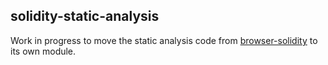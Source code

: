 ## solidity-static-analysis

Work in progress to move the static analysis code from
[browser-solidity](https://github.com/ethereum/browser-solidity/tree/master/src/app/staticanalysis)
to its own module.
